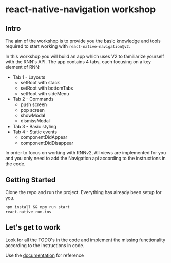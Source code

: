 # react-native-navigation workshop

## Intro
The aim of the workshop is to provide you the basic knowledge and tools required to start working with `react-native-navigation@v2`.

In this workshop you will build an app which uses V2 to familiarize yourself with the RNN's API.
The app contains 4 tabs, each focusing on a key element of RNN:
* Tab 1 - Layouts
  * setRoot with stack
  * setRoot with bottomTabs
  * setRoot with sideMenu
* Tab 2 - Commands
  * push screen
  * pop screen
  * showModal
  * dismissModal
* Tab 3 - Basic styling
* Tab 4 - Static events
  * componentDidAppear
  * componentDidDisappear

In order to focus on working with RNNv2, All views are implemented for you and you only need to add the Navigation api according to the instructions in the code.

## Getting Started
Clone the repo and run the project. Everything has already been setup for you.
```
npm install && npm run start
react-native run-ios
```

## Let's get to work
Look for all the TODO's in the code and implement the missing functionality according to the instructions in code.

Use the [documentation](https://wix.github.io/react-native-navigation/v2/#/) for reference
